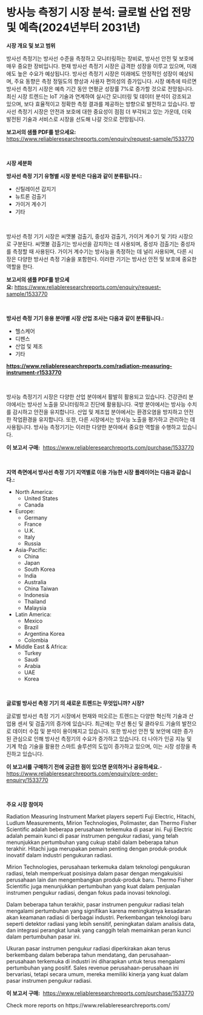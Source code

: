 <p><h1>방사능 측정기 시장 분석: 글로벌 산업 전망 및 예측(2024년부터 2031년)</h1></p><p><strong>시장 개요 및 보고 범위</strong></p>
<p><p>방사선 측정기는 방사선 수준을 측정하고 모니터링하는 장비로, 방사선 안전 및 보호에 매우 중요한 장비입니다. 현재 방사선 측정기 시장은 급격한 성장을 이루고 있으며, 미래에도 높은 수요가 예상됩니다. 방사선 측정기 시장은 미래에도 안정적인 성장이 예상되며, 주요 동향은 측정 정밀도의 향상과 사용자 편의성의 증가입니다. 시장 예측에 따르면 방사선 측정기 시장은 예측 기간 동안 연평균 성장률 7%로 증가할 것으로 전망됩니다. 최신 시장 트렌드는 IoT 기술과 연계하여 실시간 모니터링 및 데이터 분석이 강조되고 있으며, 보다 효율적이고 정확한 측정 결과를 제공하는 방향으로 발전하고 있습니다. 방사선 측정기 시장은 안전과 보호에 대한 중요성이 점점 더 부각되고 있는 가운데, 더욱 발전된 기술과 서비스로 시장을 선도해 나갈 것으로 전망됩니다.</p></p>
<p><strong>보고서의 샘플 PDF를 받으세요:</strong> <a href="https://www.reliableresearchreports.com/enquiry/request-sample/1533770">https://www.reliableresearchreports.com/enquiry/request-sample/1533770</a></p>
<p>&nbsp;</p>
<p><strong>시장 세분화</strong></p>
<p><strong>방사선 측정 기기 유형별 시장 분석은 다음과 같이 분류됩니다.:</strong></p>
<p><ul><li>신틸레이션 감지기</li><li>뉴트론 검출기</li><li>가이거 계수기</li><li>기타</li></ul></p>
<p>&nbsp;</p>
<p><p>방사선 측정 기기 시장은 씨맷불 검출기, 중성자 검출기, 가이거 계수기 및 기타 시장으로 구분된다. 씨맷불 검출기는 방사선을 감지하는 데 사용되며, 중성자 검출기는 중성자를 측정할 때 사용된다. 가이거 계수기는 방사능을 측정하는 데 널리 사용되며, 다른 시장은 다양한 방사선 측정 기술을 포함한다. 이러한 기기는 방사선 안전 및 보호에 중요한 역할을 한다.</p></p>
<p><strong>보고서의 샘플 PDF를 받으세요:</strong>&nbsp;<a href="https://www.reliableresearchreports.com/enquiry/request-sample/1533770">https://www.reliableresearchreports.com/enquiry/request-sample/1533770</a></p>
<p>&nbsp;</p>
<p><strong> 방사선 측정 기기 응용 분야별 시장 산업 조사는 다음과 같이 분류됩니다.:</strong></p>
<p><ul><li>헬스케어</li><li>디펜스</li><li>산업 및 제조</li><li>기타</li></ul></p>
<p><strong><a href="https://www.reliableresearchreports.com/radiation-measuring-instrument-r1533770">https://www.reliableresearchreports.com/radiation-measuring-instrument-r1533770</a></strong></p>
<p>&nbsp;</p>
<p><p>방사능 측정기기 시장은 다양한 산업 분야에서 활발히 활용되고 있습니다. 건강관리 분야에서는 방사선 노출을 모니터링하고 진단에 활용됩니다. 국방 분야에서는 방사능 수치를 감시하고 안전을 유지합니다. 산업 및 제조업 분야에서는 환경오염을 방지하고 안전한 작업환경을 유지합니다. 또한, 다른 시장에서는 방사능 노출을 평가하고 관리하는 데 사용됩니다. 방사능 측정기기는 이러한 다양한 분야에서 중요한 역할을 수행하고 있습니다.</p></p>
<p><strong>이 보고서 구매:</strong>&nbsp; <a href="https://www.reliableresearchreports.com/purchase/1533770">https://www.reliableresearchreports.com/purchase/1533770</a></p>
<p>&nbsp;</p>
<p><strong>지역 측면에서 방사선 측정 기기 지역별로 이용 가능한 시장 플레이어는 다음과 같습니다.:</strong></p>
<p><ul>
    <li>
        North America:
        <ul>
            <li>United States</li>
            <li>Canada</li>
        </ul>
    </li>
    <li>
        Europe:
        <ul>
            <li>Germany</li>
            <li>France</li>
            <li>U.K.</li>
            <li>Italy</li>
            <li>Russia</li>
        </ul>
    </li>
    <li>
        Asia-Pacific:
        <ul>
            <li>China</li>
            <li>Japan</li>
            <li>South Korea</li>
            <li>India</li>
            <li>Australia</li>
            <li>China Taiwan</li>
            <li>Indonesia</li>
            <li>Thailand</li>
            <li>Malaysia</li>
        </ul>
    </li>
    <li>
        Latin America:
        <ul>
            <li>Mexico</li>
            <li>Brazil</li>
            <li>Argentina Korea</li>
            <li>Colombia</li>
        </ul>
    </li>
    <li>
        Middle East & Africa:
        <ul>
            <li>Turkey</li>
            <li>Saudi</li>
            <li>Arabia</li>
            <li>UAE</li>
            <li>Korea</li>
        </ul>
    </li>
    </ul></p>
<p>&nbsp;</p>
<p><strong>글로벌 방사선 측정 기기 의 새로운 트렌드는 무엇입니까? 시장?</strong></p>
<p><p>글로벌 방사선 측정 기기 시장에서 현재와 떠오르는 트렌드는 다양한 혁신적 기술과 산업용 센서 및 검출기의 증가에 있습니다. 최근에는 무선 통신 및 클라우드 기술의 발전으로 데이터 수집 및 분석이 용이해지고 있습니다. 또한 방사선 안전 및 보안에 대한 증가된 관심으로 인해 방사선 측정기의 수요가 증가하고 있습니다. 더 나아가 인공 지능 및 기계 학습 기술을 활용한 스마트 솔루션의 도입이 증가하고 있으며, 이는 시장 성장을 촉진하고 있습니다.</p></p>
<p><strong>이 보고서를 구매하기 전에 궁금한 점이 있으면 문의하거나 공유하세요.</strong>- <a href="https://www.reliableresearchreports.com/enquiry/pre-order-enquiry/1533770">https://www.reliableresearchreports.com/enquiry/pre-order-enquiry/1533770</a></p>
<p>&nbsp;</p>
<p><strong>주요 시장 참여자</strong></p>
<p><p>Radiation Measuring Instrument Market players seperti Fuji Electric, Hitachi, Ludlum Measurements, Mirion Technologies, Polimaster, dan Thermo Fisher Scientific adalah beberapa perusahaan terkemuka di pasar ini. Fuji Electric adalah pemain kunci di pasar instrumen pengukur radiasi, yang telah menunjukkan pertumbuhan yang cukup stabil dalam beberapa tahun terakhir. Hitachi juga merupakan pemain penting dengan produk-produk inovatif dalam industri pengukuran radiasi.</p><p>Mirion Technologies, perusahaan terkemuka dalam teknologi pengukuran radiasi, telah memperkuat posisinya dalam pasar dengan mengakuisisi perusahaan lain dan mengembangkan produk-produk baru. Thermo Fisher Scientific juga menunjukkan pertumbuhan yang kuat dalam penjualan instrumen pengukur radiasi, dengan fokus pada inovasi teknologi.</p><p>Dalam beberapa tahun terakhir, pasar instrumen pengukur radiasi telah mengalami pertumbuhan yang signifikan karena meningkatnya kesadaran akan keamanan radiasi di berbagai industri. Perkembangan teknologi baru seperti detektor radiasi yang lebih sensitif, peningkatan dalam analisis data, dan integrasi perangkat lunak yang canggih telah memainkan peran kunci dalam pertumbuhan pasar ini.</p><p>Ukuran pasar instrumen pengukur radiasi diperkirakan akan terus berkembang dalam beberapa tahun mendatang, dan perusahaan-perusahaan terkemuka di industri ini diharapkan untuk terus mengalami pertumbuhan yang positif. Sales revenue perusahaan-perusahaan ini bervariasi, tetapi secara umum, mereka memiliki kinerja yang kuat dalam pasar instrumen pengukur radiasi.</p></p>
<p><strong>이 보고서 구매:</strong>&nbsp;&nbsp;<a href="https://www.reliableresearchreports.com/purchase/1533770">https://www.reliableresearchreports.com/purchase/1533770</a></p>
<p>Check more reports on https://www.reliableresearchreports.com/</p>